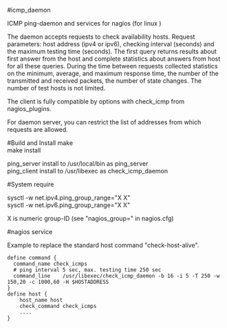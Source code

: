 #icmp_daemon

ICMP ping-daemon and services for nagios \(for linux \)

The daemon accepts requests to check availability hosts.
Request parameters: host address (ipv4 or ipv6),
checking interval (seconds) and the maximum testing time (seconds).
The first query returns results about first answer from the host and
complete statistics about answers from host for all these queries.
During the time between requests collected statistics on the minimum,
average, and maximum response time, the number of the transmitted and
received packets, the number of state changes.
The number of test hosts is not limited.

The client is fully compatible by options with check\_icmp from nagios\_plugins.

For daemon server, you can restrict the list of addresses from which requests are allowed.

#Build and Install
    make  
    make install

ping\_server install to /usr/local/bin as ping\_server  
ping\_client install to /usr/libexec as check\_icmp\_daemon

#System require

sysctl -w net.ipv4.ping\_group\_range="X X"  
sysctl -w net.ipv6.ping\_group\_range="X X"

X is numeric group-ID (see "nagios\_group=" in nagios.cfg)

#nagios service

Example to replace the standard host command "check-host-alive".

    define command {
      command_name check_icmps
      # ping interval 5 sec, max. testing time 250 sec
      command_line    /usr/libexec/check_icmp_daemon -b 16 -i 5 -T 250 -w 150,20 -c 1000,60 -H $HOSTADDRESS
    }
    define host {
        host_name host
        check_command check_icmps
        ....
    }
